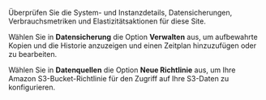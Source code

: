 Überprüfen Sie die System- und Instanzdetails, Datensicherungen, Verbrauchsmetriken und Elastizitätsaktionen für diese Site.

Wählen Sie in **Datensicherung** die Option **Verwalten** aus, um aufbewahrte Kopien und die Historie anzuzeigen und einen Zeitplan hinzuzufügen oder zu bearbeiten.

Wählen Sie in **Datenquellen** die Option **Neue Richtlinie** aus, um Ihre Amazon S3-Bucket-Richtlinie für den Zugriff auf Ihre S3-Daten zu konfigurieren.
